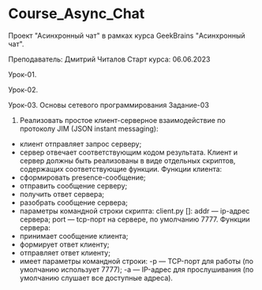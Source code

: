 # Course_Async_Chat
Проект "Асинхронный чат" в рамках курса GeekBrains "Асинхронный чат".

Преподаватель: Дмитрий Читалов
Старт курса: 06.06.2023

Урок-01. 

Урок-02.

Урок-03. Основы сетевого программирования
Задание-03
1. Реализовать простое клиент-серверное взаимодействие по протоколу 
JIM (JSON instant messaging):
- клиент отправляет запрос серверу;
- сервер отвечает соответствующим кодом результата. 
Клиент и сервер должны быть реализованы в виде отдельных скриптов, содержащих 
соответствующие функции. 
Функции клиента: 
- сформировать presence-сообщение; 
- отправить сообщение серверу; 
- получить ответ сервера; 
- разобрать сообщение сервера; 
- параметры командной строки скрипта:
client.py <addr> [<port>]: addr — ip-адрес сервера; port — tcp-порт на сервере, 
по умолчанию 7777. 
Функции сервера: 
- принимает сообщение клиента; 
- формирует ответ клиенту; 
- отправляет ответ клиенту; 
- имеет параметры командной строки: -p <port> — TCP-порт для работы (по умолчанию 
использует 7777); 
-a <addr> — IP-адрес для прослушивания (по умолчанию слушает все доступные адреса).